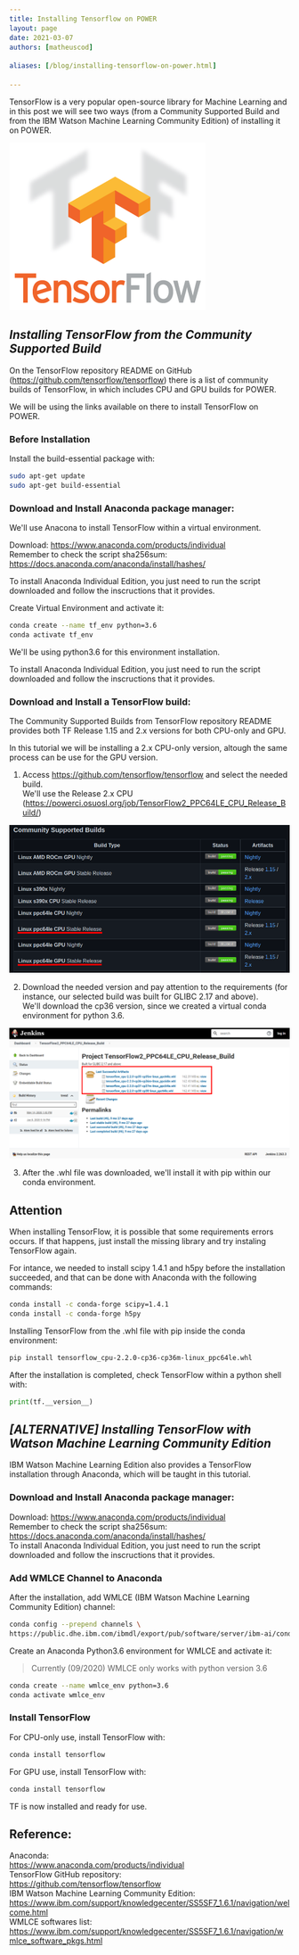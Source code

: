 ```yaml
---
title: Installing Tensorflow on POWER
layout: page
date: 2021-03-07
authors: [matheuscod]

aliases: [/blog/installing-tensorflow-on-power.html]

---
```


TensorFlow is a very popular open-source library for Machine Learning and in this post we will see two ways (from a Community Supported Build and from the IBM Watson Machine Learning Community Edition) of installing it on POWER.  

![tf logo](tf-logo.png)

## *Installing TensorFlow from the Community Supported Build*
On the TensorFlow repository README on GitHub (https://github.com/tensorflow/tensorflow) there is a list of community builds of TensorFlow, in which includes CPU and GPU builds for POWER.  
    
We will be using the links available on there to install TensorFlow on POWER.

### Before Installation
Install the build-essential package with:
```bash
sudo apt-get update
sudo apt-get build-essential
```

### Download and Install Anaconda package manager:  
We'll use Anacona to install TensorFlow within a virtual environment.

Download: https://www.anaconda.com/products/individual  
Remember to check the script sha256sum: https://docs.anaconda.com/anaconda/install/hashes/  

To install Anaconda Individual Edition, you just need to run the script downloaded and follow the inscructions that it provides.

Create Virtual Environment and activate it:  
```bash
conda create --name tf_env python=3.6 
conda activate tf_env 
```

We'll be using python3.6 for this environment installation.

To install Anaconda Individual Edition, you just need to run the script downloaded and follow the inscructions that it provides.

### Download and Install a TensorFlow build: 
The Community Supported Builds from TensorFlow repository README provides both TF Release 1.15 and 2.x versions for both CPU-only and GPU.  
  
In this tutorial we will be installing a 2.x CPU-only version, altough the same process can be use for the GPU version.  

1. Access https://github.com/tensorflow/tensorflow and select the needed build.  
We'll use the Release 2.x CPU (https://powerci.osuosl.org/job/TensorFlow2_PPC64LE_CPU_Release_Build/)  

![tf logo](builds.png)

2. Download the needed version and pay attention to the requirements (for instance, our selected build was built for GLIBC 2.17 and above).  
We'll download the cp36 version, since we created a virtual conda environment for python 3.6.  

![tf logo](downloads.png)

3. After the .whl file was downloaded, we'll install it with pip within our conda environment.  
## Attention
When installing TensorFlow, it is possible that some requirements errors occurs. If that happens, just install the missing library and try instaling TensorFlow again.

For intance, we needed to install scipy 1.4.1 and h5py before the installation succeeded, and that can be done with Anaconda with the following commands:
```bash
conda install -c conda-forge scipy=1.4.1
conda install -c conda-forge h5py
```

Installing TensorFlow from the .whl file with pip inside the conda environment:
```bash
pip install tensorflow_cpu-2.2.0-cp36-cp36m-linux_ppc64le.whl
```

After the installation is completed, check TensorFlow within a python shell with:
```python
print(tf.__version__)
```

## *[ALTERNATIVE] Installing TensorFlow with Watson Machine Learning Community Edition*
IBM Watson Machine Learning Edition also provides a TensorFlow installation through Anaconda, which will be taught in this tutorial.

### Download and Install Anaconda package manager:  
Download: https://www.anaconda.com/products/individual  
Remember to check the script sha256sum: https://docs.anaconda.com/anaconda/install/hashes/  
To install Anaconda Individual Edition, you just need to run the script downloaded and follow the inscructions that it provides.
### Add WMLCE Channel to Anaconda
After the installation, add WMLCE (IBM Watson Machine Learning Community Edition) channel:
```bash
conda config --prepend channels \ 
https://public.dhe.ibm.com/ibmdl/export/pub/software/server/ibm-ai/conda/
```
Create an Anaconda Python3.6 environment for WMLCE and activate it:
> Currently (09/2020) WMLCE only works with python version 3.6
```bash
conda create --name wmlce_env python=3.6 
conda activate wmlce_env 
```
### Install TensorFlow
For CPU-only use, install TensorFlow with:
```bash
conda install tensorflow
```
For GPU use, install TensorFlow with:
```bash
conda install tensorflow
```

TF is now installed and ready for use.

## Reference:  
Anaconda:  
https://www.anaconda.com/products/individual  
TensorFlow GitHub repository:  
https://github.com/tensorflow/tensorflow  
IBM Watson Machine Learning Community Edition:  
https://www.ibm.com/support/knowledgecenter/SS5SF7_1.6.1/navigation/welcome.html  
WMLCE softwares list:  
https://www.ibm.com/support/knowledgecenter/SS5SF7_1.6.1/navigation/wmlce_software_pkgs.html  
